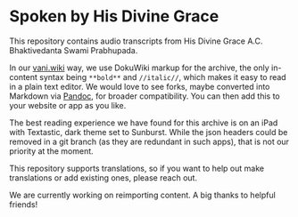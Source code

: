 # Spoken by His Divine Grace

This repository contains audio transcripts from His Divine Grace A.C. Bhaktivedanta Swami Prabhupada.

In our [vani.wiki](https://vani.wiki) way, we use DokuWiki markup for the archive, the only in-content syntax being `**bold**` and `//italic//`, which makes it easy to read in a plain text editor. We would love to see forks, maybe converted into Markdown via [Pandoc](https://pandoc.org), for broader compatibility. You can then add this to your website or app as you like.

The best reading experience we have found for this archive is on an iPad with Textastic, dark theme set to Sunburst. While the json headers could be removed in a git branch (as they are redundant in such apps), that is not our priority at the moment.

This repository supports translations, so if you want to help out make translations or add existing ones, please reach out.

We are currently working on reimporting content. A big thanks to helpful friends!
